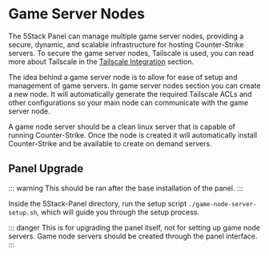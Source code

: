 # Game Server Nodes

The 5Stack Panel can manage multiple game server nodes, providing a secure, dynamic, and scalable infrastructure for hosting Counter-Strike servers. To secure the game server nodes, Tailscale is used, you can read more about Tailscale in the [Tailscale Integration](/servers/game-server-nodes/tailscale) section.

The idea behind a game server node is to allow for ease of setup and management of game servers. In game server nodes section you can create a new node.
It will automatically generate the required Tailscale ACLs and other configurations so your main node can communicate with the game server node.

A game node server should be a clean linux server that is capable of running Counter-Strike. Once the node is created it will automatically install Counter-Strike and be available to create on demand servers.

## Panel Upgrade

::: warning
This should be ran after the base installation of the panel.
:::

Inside the 5Stack-Panel directory, run the setup script `./game-node-server-setup.sh`, which will guide you through the setup process.

::: danger
This is for upgrading the panel itself, not for setting up game node servers. Game node servers should be created through the panel interface.
:::
